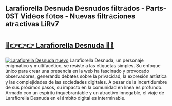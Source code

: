 ## Larafiorella Desnuda D𝚎sn𝚞dos filtr𝚊dos - Parts-0ST Vid𝚎os f𝚘tos - N𝚞evas filtr𝚊ciones atr𝚊ctivas LiRv7

# <h2><a href="http://mb8mc7.tromn.icu/?c=Larafiorella+Desnuda">🔗👉👉👉 Larafiorella Desnuda 🔗🔗</a></h2>

[![Larafiorella Desnuda nuevo](https://i.imgur.com/pEAQMta.gif)](http://mb8mc7.tromn.icu/?c=Larafiorella+Desnuda)
Larafiorella Desnuda, un personaje enigmático y multifacético, se resiste a las etiquetas simples. Su enfoque único para crear una presencia en la web ha fascinado y provocado observadores, generando debates sobre la privacidad, la expresión artística y las complejidades de las sociedades digitales. A pesar de la incertidumbre de sus próximos pasos, su impacto en la comunidad en línea es profundo. Armado con un espíritu inquebrantable y un atractivo innegable, el viaje de Larafiorella Desnuda en el ámbito digital es interminable.
